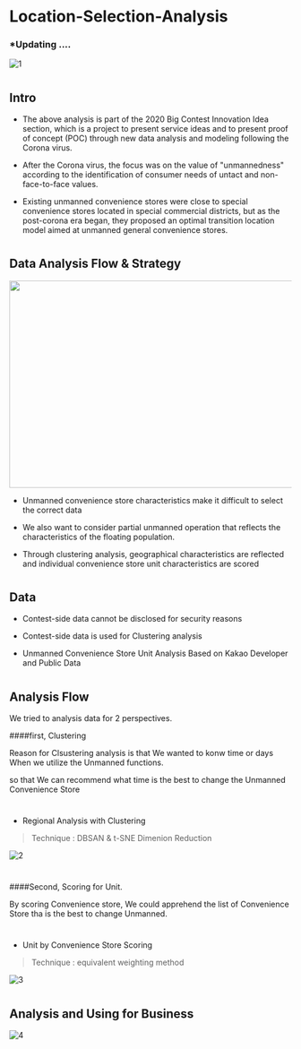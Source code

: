 # Location-Selection-Analysis

### *Updating ....



![1](https://user-images.githubusercontent.com/63186859/102010478-9d0ecb00-3d81-11eb-89c3-03d30f17ef22.png)







#
#

## Intro 
- The above analysis is part of the 2020 Big Contest Innovation Idea section, which is a project to present service ideas and to present proof of concept (POC) through new data analysis and modeling following the Corona virus.

- After the Corona virus, the focus was on the value of "unmannedness" according to the identification of consumer needs of untact and non-face-to-face values.

- Existing unmanned convenience stores were close to special convenience stores located in special commercial districts, but as the post-corona era began, they proposed an optimal transition location model aimed at unmanned general convenience stores.

#

## Data Analysis Flow & Strategy
<img src="https://user-images.githubusercontent.com/63186859/99151440-7efc6f00-26de-11eb-83b7-ca2a31ca82bf.png"  width="700" height="370">


- Unmanned convenience store characteristics make it difficult to select the correct data

- We also want to consider partial unmanned operation that reflects the characteristics of the floating population.

- Through clustering analysis, geographical characteristics are reflected and individual convenience store unit characteristics are scored

#

## Data 
- Contest-side data cannot be disclosed for security reasons 
- Contest-side data is used for Clustering analysis 

- Unmanned Convenience Store Unit Analysis Based on Kakao Developer and Public Data


#
#
## Analysis Flow 
We tried to analysis data for 2 perspectives.  

####first, Clustering  

Reason for Clsustering analysis is that We wanted to konw time or days When we utilize the Unmanned functions.  

 so that We can recommend what time is the best to change the Unmanned Convenience Store 
# 
 - Regional Analysis with Clustering 
  > Technique : DBSAN & t-SNE Dimenion Reduction
 
 

![2](https://user-images.githubusercontent.com/63186859/102010563-29b98900-3d82-11eb-93b5-1a3d4b7acc49.png)

 
 
 #
 
 ####Second, Scoring for Unit.  
 
 By scoring Convenience store, We could apprehend the list of Convenience Store tha is the best to change Unmanned.  
 
 #
 - Unit by Convenience Store Scoring 
  > Technique : equivalent weighting method
 
 ![3](https://user-images.githubusercontent.com/63186859/102010528-f5de6380-3d81-11eb-86ff-fd7c2cace764.png)
 
 
 
 #
 #
 
 ## Analysis and Using for Business 
 ![4](https://user-images.githubusercontent.com/63186859/102010734-5f12a680-3d83-11eb-97a1-074f8ec82366.png)

 
 
 
